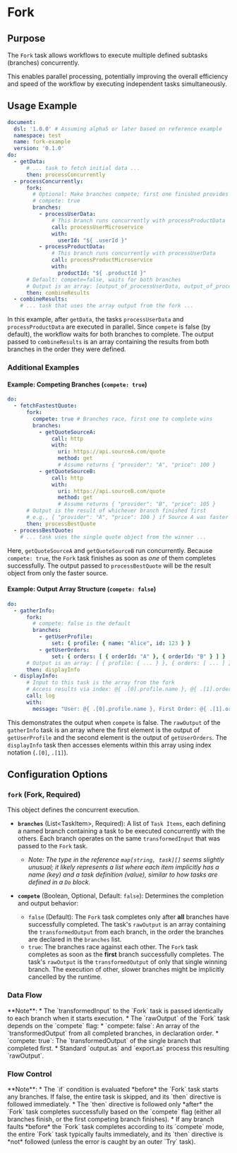 # Fork

## Purpose

The `Fork` task allows workflows to execute multiple defined subtasks (branches) concurrently.

This enables parallel processing, potentially improving the overall efficiency and speed of the workflow by executing
independent tasks simultaneously.

## Usage Example

```yaml
document:
  dsl: '1.0.0' # Assuming alpha5 or later based on reference example
  namespace: test
  name: fork-example
  version: '0.1.0'
do:
  - getData:
      # ... task to fetch initial data ...
      then: processConcurrently
  - processConcurrently:
      fork:
        # Optional: Make branches compete; first one finished provides the output
        # compete: true 
        branches:
          - processUserData:
              # This branch runs concurrently with processProductData
              call: processUserMicroservice
              with:
                userId: "${ .userId }"
          - processProductData:
              # This branch runs concurrently with processUserData
              call: processProductMicroservice
              with:
                productId: "${ .productId }"
      # Default: compete=false, waits for both branches 
      # Output is an array: [output_of_processUserData, output_of_processProductData]
      then: combineResults
  - combineResults:
    # ... task that uses the array output from the fork ...
```

In this example, after `getData`, the tasks `processUserData` and `processProductData` are executed in parallel. Since
`compete` is false (by default), the workflow waits for both branches to complete. The output passed to `combineResults`
is an array containing the results from both branches in the order they were defined.

### Additional Examples

#### Example: Competing Branches (`compete: true`)

```yaml
do:
  - fetchFastestQuote:
      fork:
        compete: true # Branches race, first one to complete wins
        branches:
          - getQuoteSourceA:
              call: http
              with:
                uri: https://api.sourceA.com/quote
                method: get
                # Assume returns { "provider": "A", "price": 100 }
          - getQuoteSourceB:
              call: http
              with:
                uri: https://api.sourceB.com/quote
                method: get
                # Assume returns { "provider": "B", "price": 105 }
      # Output is the result of whichever branch finished first
      # e.g., { "provider": "A", "price": 100 } if Source A was faster
      then: processBestQuote
  - processBestQuote:
    # ... task uses the single quote object from the winner ...
```

Here, `getQuoteSourceA` and `getQuoteSourceB` run concurrently. Because `compete: true`, the `Fork` task finishes as
soon as *one* of them completes successfully. The output passed to `processBestQuote` will be the result object from
only the faster source.

#### Example: Output Array Structure (`compete: false`)

```yaml
do:
  - gatherInfo:
      fork:
        # compete: false is the default
        branches:
          - getUserProfile:
              set: { profile: { name: "Alice", id: 123 } }
          - getUserOrders:
              set: { orders: [ { orderId: "A" }, { orderId: "B" } ] }
      # Output is an array: [ { profile: { ... } }, { orders: [ ... ] } ]
      then: displayInfo
  - displayInfo:
      # Input to this task is the array from the fork
      # Access results via index: @{ .[0].profile.name }, @{ .[1].orders[0].orderId }
      call: log
      with:
        message: "User: @{ .[0].profile.name }, First Order: @{ .[1].orders[0].orderId }"
```

This demonstrates the output when `compete` is false. The `rawOutput` of the `gatherInfo` task is an array where the
first element is the output of `getUserProfile` and the second element is the output of `getUserOrders`. The
`displayInfo` task then accesses elements within this array using index notation (`.[0]`, `.[1]`).

## Configuration Options

### `fork` (Fork, Required)

This object defines the concurrent execution.

* **`branches`** (List\<TaskItem\>, Required): A list of `Task Items`, each defining a named branch containing a task to
  be executed concurrently with the others. Each branch operates on the same `transformedInput` that was passed to the
  `Fork` task.
    * *Note: The type in the reference `map[string, task][]` seems slightly unusual; it likely represents a list where
      each item implicitly has a name (key) and a task definition (value), similar to how tasks are defined in a `Do`
      block.*

* **`compete`** (Boolean, Optional, Default: `false`): Determines the completion and output behavior:
    * `false` (Default): The `Fork` task completes only after **all** branches have successfully completed. The task's
      `rawOutput` is an array containing the `transformedOutput` from each branch, in the order the branches are
      declared in the `branches` list.
    * `true`: The branches race against each other. The `Fork` task completes as soon as the **first** branch
      successfully completes. The task's `rawOutput` is the `transformedOutput` of only that single winning branch. The
      execution of other, slower branches might be implicitly cancelled by the runtime.

### Data Flow

<include from="_common-task-data-flow.md" element-id="common-data-flow"/>
**Note**:
*   The `transformedInput` to the `Fork` task is passed identically to each branch when it starts execution.
*   The `rawOutput` of the `Fork` task depends on the `compete` flag:
    *   `compete: false`: An array of the `transformedOutput` from all completed branches, in declaration order.
    *   `compete: true`: The `transformedOutput` of the single branch that completed first.
*   Standard `output.as` and `export.as` process this resulting `rawOutput`.

### Flow Control

<include from="_common-task-flow_control.md" element-id="common-flow-control"/>
**Note**: 
*   The `if` condition is evaluated *before* the `Fork` task starts any branches. If false, the entire task is skipped, and its `then` directive is followed immediately.
*   The `then` directive is followed only *after* the `Fork` task completes successfully based on the `compete` flag (either all branches finish, or the first competing branch finishes).
*   If any branch faults *before* the `Fork` task completes according to its `compete` mode, the entire `Fork` task typically faults immediately, and its `then` directive is *not* followed (unless the error is caught by an outer `Try` task). 